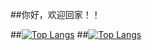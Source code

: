 ##你好，欢迎回家！！


##[![Top Langs](https://github-readme-stats.vercel.app/api/top-langs/?username=gethub-json&hide=javascript,html)](https://github.com/anuraghazra/github-readme-stats)
##[![Top Langs](https://github-readme-stats.vercel.app/api/top-langs/?username=gethub-json&layout=compact)](https://github.com/anuraghazra/github-readme-stats)
